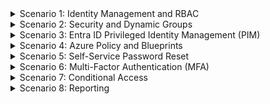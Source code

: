 <details>
<summary>Scenario 1: Identity Management and RBAC</summary>

#### Task 1: Bulk User Upload
**Steps:**
1. Prepare a CSV file with user details, including username, password, and other required attributes.
2. In the Azure Portal, go to "Entra ID."
3. Select "Users" and then "New user."
4. Choose "Bulk add" and upload the prepared CSV file.
5. Review the users to ensure successful creation.

#### Task 2: User Creation
**Steps:**
1. In the Azure Portal, go to "Entra ID."
2. Navigate to "Users" and select "New user."
3. Create 15 users with appropriate details.
4. Assign each user to one of the three Resource Groups using "Assigned Resource Groups" in the user's profile.

#### Task 3: Role Assignments
**Contributor Role:**
1. Go to each Resource Group's "Access control (IAM)" section.
2. Click on "Add role assignment."
3. Choose the "Contributor" role and add the respective users.

**Virtual Machine Contributor Role:**
1. Navigate to the virtual machine or Resource Group level.
2. Access "Access control (IAM)" and click on "Add role assignment."
3. Choose the "Virtual Machine Contributor" role and add the respective users.

**Reader Role for Monitoring:**
1. Go to the monitoring resource level.
2. In "Access control (IAM)," click on "Add role assignment."
3. Choose the "Reader" role and assign users.

**RBAC for Entra ID:**
1. Identify the specific roles needed for Entra ID, such as VM login, Owner, or an equally privileged role.
2. Go to the respective resources (e.g., VMs, Resource Groups).
3. Access "Access control (IAM)" and click on "Add role assignment."
4. Assign the identified roles to Entra ID.

**Note:** Verify that users have the appropriate permissions by testing VM logins and managing resources.
</details>

<details>
<summary>Scenario 2: Security and Dynamic Groups</summary>

#### Task 1: Security Group Creation
**Steps:**
1. In the Azure Portal, go to "Entra ID."
2. Navigate to "Groups" and select "New group."
3. Choose "Security" as the group type and name it "Data Uploaders."
4. Add users from the Temp, Warehouse, and R&D Departments to this group.
5. Save the changes.

**Assign Roles for Storage Blob Data Contributor:**
1. Go to the "Access control (IAM)" section of Storage Accounts in UK South and UK West.
2. Click on "Add role assignment."
3. Choose "Storage Blob Data Contributor" role.
4. Add the "Data Uploaders" security group as a member.

#### Task 2: Dynamic Group Creation
**Steps:**
1. In the Azure Portal, go to "Entra ID."
2. Navigate to "Groups" and select "New group."
3. Choose "Security" as the group type and name it "VM Logins."
4. Select "Dynamic user members."
5. Define the dynamic group rules based on specific attributes like department or job title for users in the R&D, Product-Oversight, and Temp Departments.
6. Save the changes.

**Assign Roles for VM Logins:**
1. Go to the resources (e.g., VMs) where you want to assign log-in permissions.
2. In "Access control (IAM)," click on "Add role assignment."
3. Choose the roles necessary for VM logins.
4. Add the "VM Logins" dynamic group as a member.

**Note:** Validate the dynamic group membership to ensure users are correctly included based on specified attributes.
</details>

<details>
<summary>Scenario 3: Entra ID Privileged Identity Management (PIM)</summary>

#### Task 1: PIM Activation and Role Assignment
**Steps:**
1. In the Azure Portal, navigate to "Entra ID" and select "Privileged Identity Management."
2. Click on "Get started" to activate PIM.
3. In PIM, go to "Roles" and create "Eligible roles" for Users in HR and Management Departments.
   - Assign the "Global Administrator" role as an eligible role.
4. Create a group named "R&D, Product-Oversight, Temp - Owners."
   - Assign the "Owner" role as an eligible role for this group.
   - Add users from R&D, Product-Oversight, and Temp Departments to this group.
5. Create a group named "Reception, HR, Sabre - Helpdesk Admins."
   - Assign the "Helpdesk Administrator" role as a permanent role for this group.
   - Add users from Reception, HR, and Sabre Departments to this group.

**Note:** PIM allows for just-in-time privileged access, so activation might involve time-based assignments based on user approval.
</details>

<details>
<summary>Scenario 4: Azure Policy and Blueprints</summary>

#### Task 1: Azure Policy
**Steps:**
1. In the Azure Portal, navigate to "Policy."
2. Click on "Definitions" and create a new policy definition.
   - Set conditions for basic compliance, e.g., requiring a specific tag on resources.
3. Go to "Assignments" and assign the policy to the "Projects" Resource Group.

#### Task 2: Azure Blueprint
**Steps:**
1. In the Azure Portal, navigate to "Blueprints" and create a new Azure Blueprint.
2. Add predefined policies to the blueprint. For example, include policies related to resource tagging.
3. Assign the blueprint to each Resource Group.
   - During the assignment, configure parameters and settings specific to each Resource Group.

**Note:** Azure Blueprints provide a way to package policies, role assignments, and resource templates together for consistent deployment across environments.
</details>

<details>
<summary>Scenario 5: Self-Service Password Reset</summary>

#### Task 1: Enable Self-Service Password Reset
**Steps:**
1. In the Azure Portal, go to "Entra ID."
2. Navigate to "Security" and then "Authentication methods."
3. Under "Self-service password reset," configure the settings for all Users.
   - Specify the authentication methods (e.g., email, phone) and the number of methods required for reset.
   - Configure the registration policy.
4. Save the changes.

#### Task 2: Test the Self-Service Password Reset Process
**Steps:**
1. Open a private or incognito browser window.
2. Go to the Entra ID self-service password reset portal.
3. Follow the prompts to verify identity and reset the password.
4. Log in using the new password to confirm the reset was successful.

**Note:** It's essential to communicate the self-service password reset process to Users, including the steps and any authentication requirements.
</details>

<details>
<summary>Scenario 6: Multi-Factor Authentication (MFA)</summary>

#### Task 1: Enable MFA
**Steps:**
1. In the Azure Portal, go to "Entra ID."
2. Navigate to "Security" and then "Authentication methods."
3. Under "Multi-Factor Authentication," configure the MFA settings.
   - Select the Users in Sales, HR, and Management.
   - Enable MFA for the selected Users.
4. Save the changes.

#### Task 2: Test MFA Sign-in
**Steps:**
1. Log out of any existing sessions for Users in Sales, HR, and Management.
2. Attempt to sign in to Entra ID for one of the configured Users.
3. Complete the MFA verification process using the configured methods (e.g., mobile app, phone call).
4. Ensure successful sign-in after MFA verification.

**Note:** Communicate the MFA implementation to Users and provide guidance on the verification process.
</details>

<details>
<summary>Scenario 7: Conditional Access</summary>

#### Task 1: Conditional Access Policies
**Steps:**
1. In the Azure Portal, go to "Entra ID."
2. Navigate to "Security" and then "Conditional Access."
3. Create a new conditional access policy.
   - Name: MFA for UK Regions
   - Assignments:
      - Users and groups: Select Users in UK South, UK West, and West Europe.
      - Devices platforms: Exclude Windows devices and Android devices.
      - Conditions: Include any compromised devices.
   - Access controls:
      - Grant: Require multi-factor authentication.
4. Enable and enforce the conditional access policy.

#### Task 2: Implement Conditional Access Policy
**Steps:**
1. After creating the policy, ensure it is enabled.
2. Test the conditional access policy by signing in with a User account from UK South, UK West, or West Europe.
3. Verify that MFA is enforced for sign-in attempts from non-compliant devices or compromised devices.

**Note:** Communicate the conditional access policy changes to affected Users and provide guidance on compliance.
</details>

<details>
<summary>Scenario 8: Reporting</summary>

#### Task 1: User Activity and PIM Access Reports
**Steps:**
1. In the Azure Portal, navigate to "Entra ID."
2. Under "Monitoring," go to "Audit logs" for user activity reports.
   - Customize the report based on the required time range, users, and activities.
3. Analyze the user activity reports to identify any suspicious or critical activities.
4. For PIM access reports:
   - Go to "Entra ID Privileged Identity Management."
   - Access "Audit history" for a detailed view of privileged role assignments.
5. Review and analyze PIM access reports for any irregular or unauthorized access to privileged roles.
6. Document any findings or take necessary actions based on the audit reports.

**Note:** Regularly perform these tasks to ensure continuous monitoring of user activity and privileged access.
</details>
